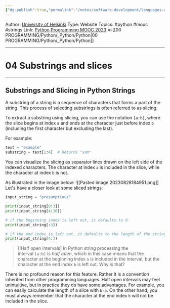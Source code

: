 ```yaml
---
{"dg-publish":true,"permalink":"/notes/software-development/languages-and-frameworks/python/0-python-programming-mooc/introduction/part-3/02-working-with-strings/04-substrings-and-slices/","created":"2025-07-13T15:25:00.941+08:00"}
---
```


Author: [University of Helsinki](https://programming-23.mooc.fi/)
Type: Website
Topics: #python #mooc #strings
Link: [Python Programming MOOC 2023](https://programming-23.mooc.fi/)
∗:[[00 PROGRAMMING/Python/_Python/Python\|00 PROGRAMMING/Python/_Python/Python]] 

---
# 04 Substrings and slices

---
## Substrings and Slicing in Python Strings

A substring of a string is a sequence of characters that forms a part of the string. This process of selecting substrings is often referred to as slicing.

To extract a substring using slicing, you can use the notation `[a:b]`, where the slice begins at index `a` and ends at the character just before index `b` (including the first character but excluding the last).

For example:
```python
text = "example"
substring = text[1:4]  # Returns "xam"
```

You can visualize the slicing as separator lines drawn on the left side of the indexed characters. The character at index `a` is included in the slice, while the character at index `b` is not.

As illustrated in the image below:
![[Pasted image 20230828184951.png]]
Let's have a closer look at some sliced strings:

```python
input_string = "presumptious"

print(input_string[0:3])
print(input_string[4:10])

# if the beginning index is left out, it defaults to 0
print(input_string[:3])

# if the end index is left out, it defaults to the length of the string
print(input_string[4:])
```

> [!Half open intervals]
> In Python string processing the interval `[a:b]` is _half open_, which in this case means that the character at the beginning index `a` is included in the interval, but the character at the end index `b` is left out. Why is that?
> 
   There is no profound reason for this feature. Rather it is a convention inherited from other programming languages.
  Half open intervals may feel unintuitive, but in practice they do have some advantages. For example, you can easily calculate the length of a slice with `b-a`. On the other hand, you must always remember that the character at the end index `b` will not be included in the slice.
